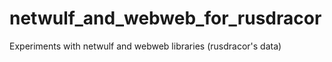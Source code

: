 # netwulf_and_webweb_for_rusdracor
Experiments with netwulf and webweb libraries (rusdracor's data)

